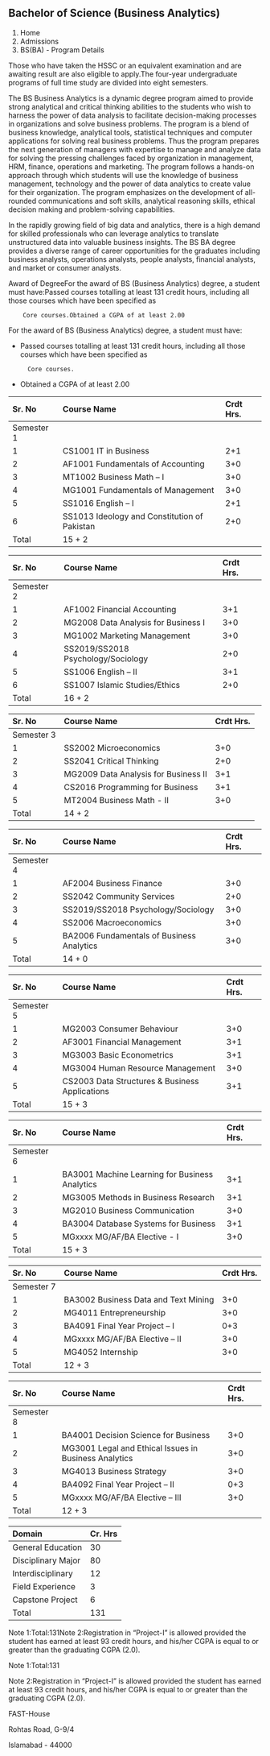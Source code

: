 ## Bachelor of Science (Business Analytics)

1. Home
2. Admissions
3. BS(BA) - Program Details

Those who have taken the HSSC or an equivalent examination and are awaiting result are also eligible to apply.The four-year undergraduate programs of full time study are divided into eight semesters.

The BS Business Analytics is a dynamic degree program aimed to provide strong analytical and critical thinking abilities to the students who wish to harness the power of data analysis to facilitate decision-making processes in organizations and solve business problems. The program is a blend of business knowledge, analytical tools, statistical techniques and computer applications for solving real business problems. Thus the program prepares the next generation of managers with expertise to manage and analyze data for solving the pressing challenges faced by organization in management, HRM, finance, operations and marketing. The program follows a hands-on approach through which students will use the knowledge of business management, technology and the power of data analytics to create value for their organization. The program emphasizes on the development of all-rounded communications and soft skills, analytical reasoning skills, ethical decision making and problem-solving capabilities.

In the rapidly growing field of big data and analytics, there is a high demand for skilled professionals who can leverage analytics to translate unstructured data into valuable business insights. The BS BA degree provides a diverse range of career opportunities for the graduates including business analysts, operations analysts, people analysts, financial analysts, and market or consumer analysts.

Award of DegreeFor the award of BS (Business Analytics) degree, a student must have:Passed courses totalling at least 131 credit hours, including all those courses which have been specified as

        Core courses.Obtained a CGPA of at least 2.00

For the award of BS (Business Analytics) degree, a student must have:

- Passed courses totalling at least 131 credit hours, including all those courses which have been specified as

        Core courses.
- Obtained a CGPA of at least 2.00

| Sr. No | Course Name | Crdt Hrs. |
| :-- | :-- | :-- |
| Semester 1 |
| 1 | CS1001 IT in Business | 2+1 |
| 2 | AF1001 Fundamentals of Accounting | 3+0 |
| 3 | MT1002 Business Math – I | 3+0 |
| 4 | MG1001 Fundamentals of Management | 3+0 |
| 5 | SS1016 English – I | 2+1 |
| 6 | SS1013 Ideology and Constitution of Pakistan | 2+0 |
| Total | 15 + 2 |

| Sr. No | Course Name | Crdt Hrs. |
| :-- | :-- | :-- |
| Semester 2 |
| 1 | AF1002 Financial Accounting | 3+1 |
| 2 | MG2008 Data Analysis for Business I | 3+0 |
| 3 | MG1002 Marketing Management | 3+0 |
| 4 | SS2019/SS2018 Psychology/Sociology | 2+0 |
| 5 | SS1006 English – II | 3+1 |
| 6 | SS1007 Islamic Studies/Ethics | 2+0 |
| Total | 16 + 2 |

| Sr. No | Course Name | Crdt Hrs. |
| :-- | :-- | :-- |
| Semester 3 |
| 1 | SS2002 Microeconomics | 3+0 |
| 2 | SS2041 Critical Thinking | 2+0 |
| 3 | MG2009 Data Analysis for Business II | 3+1 |
| 4 | CS2016 Programming for Business | 3+1 |
| 5 | MT2004 Business Math - II | 3+0 |
| Total | 14 + 2 |

| Sr. No | Course Name | Crdt Hrs. |
| :-- | :-- | :-- |
| Semester 4 |
| 1 | AF2004 Business Finance | 3+0 |
| 2 | SS2042 Community Services | 2+0 |
| 3 | SS2019/SS2018 Psychology/Sociology | 3+0 |
| 4 | SS2006 Macroeconomics | 3+0 |
| 5 | BA2006 Fundamentals of Business Analytics | 3+0 |
| Total | 14 + 0 |

| Sr. No | Course Name | Crdt Hrs. |
| :-- | :-- | :-- |
| Semester 5 |
| 1 | MG2003 Consumer Behaviour | 3+0 |
| 2 | AF3001 Financial Management | 3+1 |
| 3 | MG3003 Basic Econometrics | 3+1 |
| 4 | MG3004 Human Resource Management | 3+0 |
| 5 | CS2003 Data Structures & Business Applications | 3+1 |
| Total | 15 + 3 |

| Sr. No | Course Name | Crdt Hrs. |
| :-- | :-- | :-- |
| Semester 6 |
| 1 | BA3001 Machine Learning for Business Analytics | 3+1 |
| 2 | MG3005 Methods in Business Research | 3+1 |
| 3 | MG2010 Business Communication | 3+0 |
| 4 | BA3004 Database Systems for Business | 3+1 |
| 5 | MGxxxx MG/AF/BA Elective - I | 3+0 |
| Total | 15 + 3 |

| Sr. No | Course Name | Crdt Hrs. |
| :-- | :-- | :-- |
| Semester 7 |
| 1 | BA3002 Business Data and Text Mining | 3+0 |
| 2 | MG4011 Entrepreneurship | 3+0 |
| 3 | BA4091 Final Year Project – I | 0+3 |
| 4 | MGxxxx MG/AF/BA Elective – II | 3+0 |
| 5 | MG4052 Internship | 3+0 |
| Total | 12 + 3 |

| Sr. No | Course Name | Crdt Hrs. |
| :-- | :-- | :-- |
| Semester 8 |
| 1 | BA4001 Decision Science for Business | 3+0 |
| 2 | MG3001 Legal and Ethical Issues in Business Analytics | 3+0 |
| 3 | MG4013 Business Strategy | 3+0 |
| 4 | BA4092 Final Year Project – II | 0+3 |
| 5 | MGxxxx MG/AF/BA Elective – III | 3+0 |
| Total | 12 + 3 |

| Domain | Cr. Hrs |
| :-- | :-- |
| General Education | 30 |
| Disciplinary Major | 80 |
| Interdisciplinary | 12 |
| Field Experience | 3 |
| Capstone Project | 6 |
| Total | 131 |

Note 1:Total:131Note 2:Registration in “Project-I” is allowed provided the student has earned at least 93 credit hours, and his/her CGPA is equal to or greater than the graduating CGPA (2.0).

Note 1:Total:131

Note 2:Registration in “Project-I” is allowed provided the student has earned at least 93 credit hours, and his/her CGPA is equal to or greater than the graduating CGPA (2.0).

FAST-House

Rohtas Road, G-9/4

Islamabad - 44000